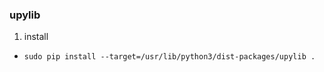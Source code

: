 ### upylib

1. install
  -	```sudo pip install --target=/usr/lib/python3/dist-packages/upylib .```


